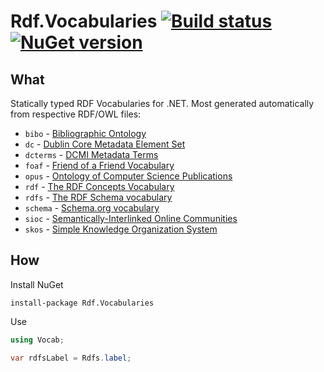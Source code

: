 # Rdf.Vocabularies [![Build status](https://ci.appveyor.com/api/projects/status/8uepsle8g54v101m?svg=true)](https://ci.appveyor.com/project/tpluscode78631/jsonld-entities/branch/master) [![NuGet version](https://badge.fury.io/nu/rdf.vocabularies.svg)](https://badge.fury.io/nu/rdf.vocabularies)
 
## What 

Statically typed RDF Vocabularies for .NET. Most generated automatically from respective RDF/OWL files:

* `bibo` - [Bibliographic Ontology](http://lov.okfn.org/dataset/lov/vocabs/bibo)
* `dc` - [Dublin Core Metadata Element Set](http://lov.okfn.org/dataset/lov/vocabs/dce)
* `dcterms` - [DCMI Metadata Terms](http://lov.okfn.org/dataset/lov/vocabs/dcterms)
* `foaf` - [Friend of a Friend Vocabulary](http://lov.okfn.org/dataset/lov/vocabs/foaf)
* `opus` - [Ontology of Computer Science Publications](http://knoesis.wright.edu/library/ontologies/swetodblp/)
* `rdf` - [The RDF Concepts Vocabulary](http://lov.okfn.org/dataset/lov/vocabs/rdf)
* `rdfs` - [The RDF Schema vocabulary](http://lov.okfn.org/dataset/lov/vocabs/rdfs)
* `schema` - [Schema.org vocabulary](http://lov.okfn.org/dataset/lov/vocabs/schema)
* `sioc` - [Semantically-Interlinked Online Communities](http://lov.okfn.org/dataset/lov/vocabs/sioc)
* `skos` - [Simple Knowledge Organization System](http://lov.okfn.org/dataset/lov/vocabs/skos)

## How

Install NuGet

```
install-package Rdf.Vocabularies
```

Use

``` csharp
using Vocab;

var rdfsLabel = Rdfs.label;
```
